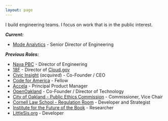 ```yaml
---
layout: page 
---
```


I build engineering teams. I focus on work that is in the public interest.

***Current:***

  - [Mode Analytics](https://mode.com) - Senior Director of Engineering 

***Previous Roles:***

  - [Nava PBC](https://navapbc.com) - Director of Engineering
  - [18F](https://18f.gsa.gov) - Director of [Cloud.gov](https://cloud.gov)
  - [Civic Insight](http://civicinsight.com) (*acquired*) - Co-Founder / CEO 
  - [Code for America](https://www.codeforamerica.org) - Fellow 
  - [Accela](http://accela.com) - Principal Product Manager 
  - [OpenOakland](http://openoakland.org) - Co-Founder / Director of Technology 
  - [City of Oakland - Public Ethics Commission](https://www.oaklandca.gov/boards-commissions/public-ethics-commission) - Commissioner, Vice Chair 
  - [Cornell Law School - Regulation Room](https://web.archive.org/web/20120620221618/http://regulationroom.org/about/) - Developer and Strategist 
  - [Institute for the Future of the Book](http://futureofthebook.org) - Researcher 
  - [LittleSis.org](https://littlesis.org) - Developer

